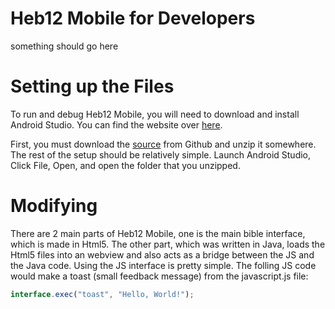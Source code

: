 # Heb12 Mobile for Developers
something should go here

# Setting up the Files
To run and debug Heb12 Mobile, you will need to download and install Android Studio. You can find the website over [here](https://developer.android.com/studio/).

First, you must download the [source](https://github.com/heb12/heb12-mobile/archive/master.zip) from Github and unzip it somewhere. The rest of the setup should be relatively simple. Launch Android Studio, Click File, Open, and open the folder that you unzipped.
# Modifying
There are 2 main parts of Heb12 Mobile, one is the main bible interface, which is made in Html5. The other part, which was written in Java, loads the Html5 files into an webview and also acts as a bridge between the JS and the Java code. 
Using the JS interface is pretty simple. The folling JS code would make a toast (small feedback message) from the javascript.js file:

```javascript
interface.exec("toast", "Hello, World!");
```
